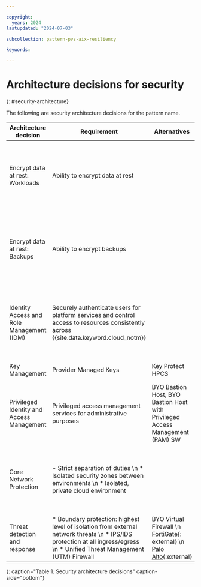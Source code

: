 ```yaml
---

copyright:
  years: 2024
lastupdated: "2024-07-03"

subcollection: pattern-pvs-aix-resiliency

keywords:

---
```


# Architecture decisions for security
{: #security-architecture}

The following are security architecture decisions for the pattern name.

| Architecture decision | Requirement | Alternatives | Decision | Rationale |
|------|------|-------|-------|-------|
| Encrypt data at rest: Workloads | Ability to encrypt data at rest |  | {{site.data.keyword.powerSys_notm}} storage encryption with provider-managed keys | * {{site.data.keyword.powerSys_notm}} uses IBM FlashSystem Storage with AES-256 (Advanced Encryption Standard) hardware-based encryption \n * For customer-managed keys by selecting a Key Management Service (KMS) for the respective storage service |
| Encrypt data at rest: Backups | Ability to encrypt backups | | Storage Encryption with provider-managed keys | * All objects that are stored in {{site.data.keyword.cos_full_notm}} are encrypted by using randomly generated keys and an all-or-nothing-transform (AONT). \n * Secure Automated Backup with Compass includes source system Spectrum Protect client encryption at-rest encryption in-cloud with AES 128 encryption. |
| Identity Access and Role Management (IDM)   | Securely authenticate users for platform services and control access to resources consistently across {{site.data.keyword.cloud_notm}}| | {{site.data.keyword.cloud_notm}} IAM | * Use IAM access policies to assign users, service IDs, and trusted profiles access to resources within the {{site.data.keyword.cloud_notm}} account. \n * Secure Automated Backup with Compass is integrated with {{site.data.keyword.cloud_notm}} IAM.                                                                                                |
| Key Management | Provider Managed Keys | Key Protect HPCS | Key Protect | By default, storage at rest is encrypted with provider managed keys. |
| Privileged Identity and Access Management | Privileged access management services for administrative purposes | BYO Bastion Host, BYO Bastion Host with Privileged Access Management (PAM) SW | BYO Bastion host or Privileged Access Gateway with PAM SW deployed in Edge VPC \n 2FA Authentication though IBM Security Verify | Securely access remote resources over the private network for management purposes; bastion accessed through SSH. Session recording, tracking all activities that are successful or not to note any potential threats |
| Core Network Protection | - Strict separation of duties \n * Isolated security zones between environments \n * Isolated, private cloud environment | | Separate VPCs, subnets, ACLs and Security Groups for workloads in VPC. \n \n Use of virtual firewalls deployed to the Edge/Transit VPC to provide advance FW and routing capabilities between VPC and {{site.data.keyword.powerSys_notm}} | * A design combination using: \n * Separate VPCs (edge, management) connected through transit gateway and, the use of edge firewall capabilities. \n * Subnets, Security Groups and ACLs to create an Edge/Transit VPC design along with isolated LPARs on {{site.data.keyword.powerSys_notm}} |
| Threat detection and response | * Boundary protection: highest level of isolation from external network threats \n * IPS/IDS protection at all ingress/egress \n * Unified Threat Management (UTM) Firewall | BYO Virtual Firewall \n [FortiGate](https://cloud.ibm.com/catalog/content/ibm-fortigate-AP-HA-terraform-deploy-5dd3e4ba-c94b-43ab-b416-c1c313479cec-global){: external} \n [Palo Alto](https://cloud.ibm.com/catalog/content/ibmcloud-vmseries-1.9-6470816d-562d-4627-86a5-fe3ad4e94b30-global){:external} | BYO Virtual Firewall -  [FortiGate](https://cloud.ibm.com/catalog/content/ibm-fortigate-AP-HA-terraform-deploy-5dd3e4ba-c94b-43ab-b416-c1c313479cec-global){:external}  \n [Palo Alto](https://cloud.ibm.com/catalog/content/ibmcloud-vmseries-1.9-6470816d-562d-4627-86a5-fe3ad4e94b30-global){:external} | * Virtual FW on VSI in the Transit/Edge VPC \n * Client preference however recommendation is FortiGate \n * FortiGate supports native HA configuration, IPS and IDS |
{: caption="Table 1. Security architecture decisions" caption-side="bottom"}
